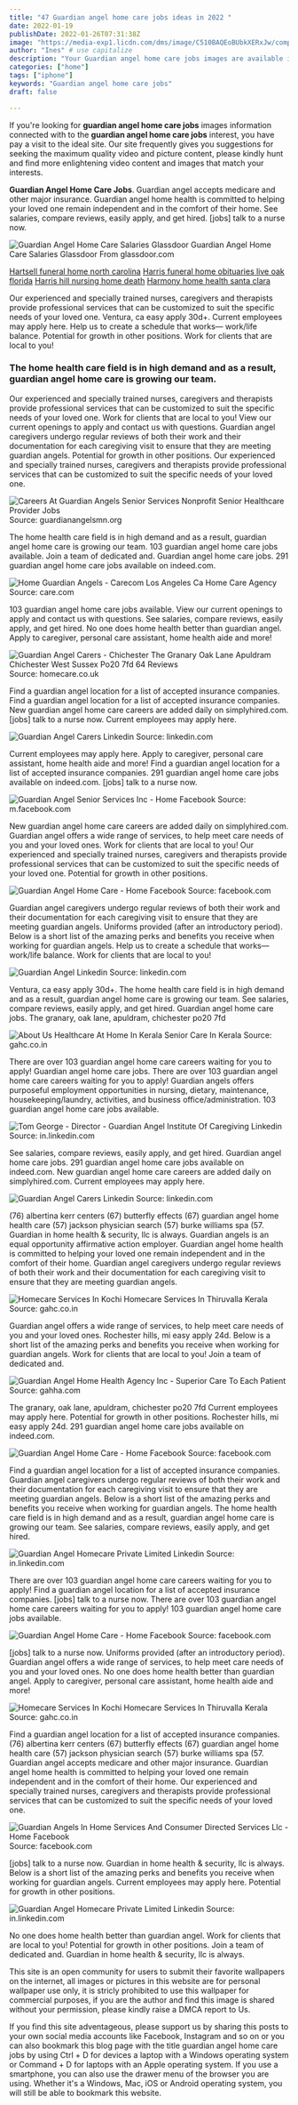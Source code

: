 ```yaml
---
title: "47 Guardian angel home care jobs ideas in 2022 "
date: 2022-01-19
publishDate: 2022-01-26T07:31:38Z
image: "https://media-exp1.licdn.com/dms/image/C510BAQEoBUbkXERxJw/company-logo_200_200/0/1581487853266?e=2159024400&amp;v=beta&amp;t=okezx1tdanAUINB2KqyZx_1A5xMHhJlg4OPPQoxOQp4"
author: "Ines" # use capitalize
description: "Your Guardian angel home care jobs images are available in this site. Guardian angel home care jobs are a topic that is being searched for and liked by netizens now. You can Find and Download the Guardian angel home care jobs files here. Find and Download all free photos."
categories: ["home"]
tags: ["iphone"]
keywords: "Guardian angel home care jobs"
draft: false

---
```


If you're looking for **guardian angel home care jobs** images information connected with to the **guardian angel home care jobs** interest, you have pay a visit to the ideal  site.  Our site frequently  gives you  suggestions  for seeking  the maximum  quality video and picture  content, please kindly hunt and find more enlightening video content and images  that match your interests.

**Guardian Angel Home Care Jobs**. Guardian angel accepts medicare and other major insurance. Guardian angel home health is committed to helping your loved one remain independent and in the comfort of their home. See salaries, compare reviews, easily apply, and get hired. [jobs] talk to a nurse now.

![Guardian Angel Home Care Salaries Glassdoor](https://media.glassdoor.com/sqll/674785/guardian-angel-home-care-squarelogo-1447677998215.png "Guardian Angel Home Care Salaries Glassdoor")
Guardian Angel Home Care Salaries Glassdoor From glassdoor.com

[Hartsell funeral home north carolina](/hartsell-funeral-home-north-carolina/)
[Harris funeral home obituaries live oak florida](/harris-funeral-home-obituaries-live-oak-florida/)
[Harris hill nursing home death](/harris-hill-nursing-home-death/)
[Harmony home health santa clara](/harmony-home-health-santa-clara/)

Our experienced and specially trained nurses, caregivers and therapists provide professional services that can be customized to suit the specific needs of your loved one. Ventura, ca easy apply 30d+. Current employees may apply here. Help us to create a schedule that works— work/life balance. Potential for growth in other positions. Work for clients that are local to you!

### The home health care field is in high demand and as a result, guardian angel home care is growing our team.

Our experienced and specially trained nurses, caregivers and therapists provide professional services that can be customized to suit the specific needs of your loved one. Work for clients that are local to you! View our current openings to apply and contact us with questions. Guardian angel caregivers undergo regular reviews of both their work and their documentation for each caregiving visit to ensure that they are meeting guardian angels. Potential for growth in other positions. Our experienced and specially trained nurses, caregivers and therapists provide professional services that can be customized to suit the specific needs of your loved one.


![Careers At Guardian Angels Senior Services Nonprofit Senior Healthcare Provider Jobs](https://www.guardianangelsmn.org/application/files/4815/8955/5935/guardian-angels-senior-living.jpg "Careers At Guardian Angels Senior Services Nonprofit Senior Healthcare Provider Jobs")
Source: guardianangelsmn.org

The home health care field is in high demand and as a result, guardian angel home care is growing our team. 103 guardian angel home care jobs available. Join a team of dedicated and. Guardian angel home care jobs. 291 guardian angel home care jobs available on indeed.com.

![Home Guardian Angels - Carecom Los Angeles Ca Home Care Agency](https://d1z3744m6z2h75.cloudfront.net/aws/fs/662/2545662_OkKY218vDjp1c4W3EOdU8Eo7eaJH6le2MWYROu8eja68IsX3vBFsD4RqYC3YE8S-HnCSWcb_qQhJ-eExIGNjgw...jpg "Home Guardian Angels - Carecom Los Angeles Ca Home Care Agency")
Source: care.com

103 guardian angel home care jobs available. View our current openings to apply and contact us with questions. See salaries, compare reviews, easily apply, and get hired. No one does home health better than guardian angel. Apply to caregiver, personal care assistant, home health aide and more!

![Guardian Angel Carers - Chichester The Granary Oak Lane Apuldram Chichester West Sussex Po20 7fd 64 Reviews](https://www.homecare.co.uk/photos/largephotos/65432197622_130319124707.jpg "Guardian Angel Carers - Chichester The Granary Oak Lane Apuldram Chichester West Sussex Po20 7fd 64 Reviews")
Source: homecare.co.uk

Find a guardian angel location for a list of accepted insurance companies. Find a guardian angel location for a list of accepted insurance companies. New guardian angel home care careers are added daily on simplyhired.com. [jobs] talk to a nurse now. Current employees may apply here.

![Guardian Angel Carers Linkedin](https://media-exp1.licdn.com/dms/image/C561BAQF6XKhIWscgpg/company-background_10000/0/1626364577876?e=2159024400&amp;v=beta&amp;t=eGV5Ha5W_5Z7JZNUIDAFInwGvv4w9PgXIHtVSQK2CUM "Guardian Angel Carers Linkedin")
Source: linkedin.com

Current employees may apply here. Apply to caregiver, personal care assistant, home health aide and more! Find a guardian angel location for a list of accepted insurance companies. 291 guardian angel home care jobs available on indeed.com. [jobs] talk to a nurse now.

![Guardian Angel Senior Services Inc - Home Facebook](https://lookaside.fbsbx.com/lookaside/crawler/media/?media_id=161439697219537 "Guardian Angel Senior Services Inc - Home Facebook")
Source: m.facebook.com

New guardian angel home care careers are added daily on simplyhired.com. Guardian angel offers a wide range of services, to help meet care needs of you and your loved ones. Work for clients that are local to you! Our experienced and specially trained nurses, caregivers and therapists provide professional services that can be customized to suit the specific needs of your loved one. Potential for growth in other positions.

![Guardian Angel Home Care - Home Facebook](https://lookaside.fbsbx.com/lookaside/crawler/media/?media_id=5071155679564616 "Guardian Angel Home Care - Home Facebook")
Source: facebook.com

Guardian angel caregivers undergo regular reviews of both their work and their documentation for each caregiving visit to ensure that they are meeting guardian angels. Uniforms provided (after an introductory period). Below is a short list of the amazing perks and benefits you receive when working for guardian angels. Help us to create a schedule that works— work/life balance. Work for clients that are local to you!

![Guardian Angel Linkedin](https://media-exp1.licdn.com/dms/image/C4D1BAQHNRnuSbailzw/company-background_10000/0/1602782377472?e=2159024400&amp;v=beta&amp;t=jmVL5CytNY8CeRnDB_J5zal-TbTckLGzDiMJITYxoZU "Guardian Angel Linkedin")
Source: linkedin.com

Ventura, ca easy apply 30d+. The home health care field is in high demand and as a result, guardian angel home care is growing our team. See salaries, compare reviews, easily apply, and get hired. Guardian angel home care jobs. The granary, oak lane, apuldram, chichester po20 7fd

![About Us Healthcare At Home In Kerala Senior Care In Kerala](https://www.gahc.co.in/wp-content/uploads/2019/07/about-guardian-angel.jpg "About Us Healthcare At Home In Kerala Senior Care In Kerala")
Source: gahc.co.in

There are over 103 guardian angel home care careers waiting for you to apply! Guardian angel home care jobs. There are over 103 guardian angel home care careers waiting for you to apply! Guardian angels offers purposeful employment opportunities in nursing, dietary, maintenance, housekeeping/laundry, activities, and business office/administration. 103 guardian angel home care jobs available.

![Tom George - Director - Guardian Angel Institute Of Caregiving Linkedin](https://media-exp1.licdn.com/dms/image/C5116AQGRcwBZZibZow/profile-displaybackgroundimage-shrink_200_800/0/1574334941612?e=1643846400&amp;v=beta&amp;t=5ciU3Ry74sVAdpIUHfUH6afLagKP2lH2hcXRnP8CfBs "Tom George - Director - Guardian Angel Institute Of Caregiving Linkedin")
Source: in.linkedin.com

See salaries, compare reviews, easily apply, and get hired. Guardian angel home care jobs. 291 guardian angel home care jobs available on indeed.com. New guardian angel home care careers are added daily on simplyhired.com. Current employees may apply here.

![Guardian Angel Carers Linkedin](https://media-exp1.licdn.com/dms/image/C560BAQGk8csumMT8fw/company-logo_200_200/0/1626364614043?e=2159024400&amp;v=beta&amp;t=LNmfAU1awwcYvtbQPAEXcAarE7Ps1RZC7EhyuqWVacw "Guardian Angel Carers Linkedin")
Source: linkedin.com

(76) albertina kerr centers (67) butterfly effects (67) guardian angel home health care (57) jackson physician search (57) burke williams spa (57. Guardian in home health &amp; security, llc is always. Guardian angels is an equal opportunity affirmative action employer. Guardian angel home health is committed to helping your loved one remain independent and in the comfort of their home. Guardian angel caregivers undergo regular reviews of both their work and their documentation for each caregiving visit to ensure that they are meeting guardian angels.

![Homecare Services In Kochi Homecare Services In Thiruvalla Kerala](https://www.gahc.co.in/wp-content/uploads/2020/05/GA-Logo_color-01.png "Homecare Services In Kochi Homecare Services In Thiruvalla Kerala")
Source: gahc.co.in

Guardian angel offers a wide range of services, to help meet care needs of you and your loved ones. Rochester hills, mi easy apply 24d. Below is a short list of the amazing perks and benefits you receive when working for guardian angels. Work for clients that are local to you! Join a team of dedicated and.

![Guardian Angel Home Health Agency Inc - Superior Care To Each Patient](https://gahha.com/wp-content/uploads/2017/10/doc3.jpg "Guardian Angel Home Health Agency Inc - Superior Care To Each Patient")
Source: gahha.com

The granary, oak lane, apuldram, chichester po20 7fd Current employees may apply here. Potential for growth in other positions. Rochester hills, mi easy apply 24d. 291 guardian angel home care jobs available on indeed.com.

![Guardian Angel Home Care - Home Facebook](https://lookaside.fbsbx.com/lookaside/crawler/media/?media_id=4006959932650868 "Guardian Angel Home Care - Home Facebook")
Source: facebook.com

Find a guardian angel location for a list of accepted insurance companies. Guardian angel caregivers undergo regular reviews of both their work and their documentation for each caregiving visit to ensure that they are meeting guardian angels. Below is a short list of the amazing perks and benefits you receive when working for guardian angels. The home health care field is in high demand and as a result, guardian angel home care is growing our team. See salaries, compare reviews, easily apply, and get hired.

![Guardian Angel Homecare Private Limited Linkedin](https://media-exp1.licdn.com/dms/image/C511BAQEEg-5qr7a1fg/company-background_10000/0/1581498364631?e=2159024400&amp;v=beta&amp;t=MowpPqf6zaVOWXeAkGgU-7Oc35JlrkZHcYNZo1WNuNM "Guardian Angel Homecare Private Limited Linkedin")
Source: in.linkedin.com

There are over 103 guardian angel home care careers waiting for you to apply! Find a guardian angel location for a list of accepted insurance companies. [jobs] talk to a nurse now. There are over 103 guardian angel home care careers waiting for you to apply! 103 guardian angel home care jobs available.

![Guardian Angel Home Care - Home Facebook](https://lookaside.fbsbx.com/lookaside/crawler/media/?media_id=186915637988669 "Guardian Angel Home Care - Home Facebook")
Source: facebook.com

[jobs] talk to a nurse now. Uniforms provided (after an introductory period). Guardian angel offers a wide range of services, to help meet care needs of you and your loved ones. No one does home health better than guardian angel. Apply to caregiver, personal care assistant, home health aide and more!

![Homecare Services In Kochi Homecare Services In Thiruvalla Kerala](https://www.gahc.co.in/wp-content/uploads/2019/10/team_slide3.jpg "Homecare Services In Kochi Homecare Services In Thiruvalla Kerala")
Source: gahc.co.in

Find a guardian angel location for a list of accepted insurance companies. (76) albertina kerr centers (67) butterfly effects (67) guardian angel home health care (57) jackson physician search (57) burke williams spa (57. Guardian angel accepts medicare and other major insurance. Guardian angel home health is committed to helping your loved one remain independent and in the comfort of their home. Our experienced and specially trained nurses, caregivers and therapists provide professional services that can be customized to suit the specific needs of your loved one.

![Guardian Angels In Home Services And Consumer Directed Services Llc - Home Facebook](https://lookaside.fbsbx.com/lookaside/crawler/media/?media_id=304317652976987 "Guardian Angels In Home Services And Consumer Directed Services Llc - Home Facebook")
Source: facebook.com

[jobs] talk to a nurse now. Guardian in home health &amp; security, llc is always. Below is a short list of the amazing perks and benefits you receive when working for guardian angels. Current employees may apply here. Potential for growth in other positions.

![Guardian Angel Homecare Private Limited Linkedin](https://media-exp1.licdn.com/dms/image/C510BAQEoBUbkXERxJw/company-logo_200_200/0/1581487853266?e=2159024400&amp;v=beta&amp;t=okezx1tdanAUINB2KqyZx_1A5xMHhJlg4OPPQoxOQp4 "Guardian Angel Homecare Private Limited Linkedin")
Source: in.linkedin.com

No one does home health better than guardian angel. Work for clients that are local to you! Potential for growth in other positions. Join a team of dedicated and. Guardian in home health &amp; security, llc is always.

This site is an open community for users to submit their favorite wallpapers on the internet, all images or pictures in this website are for personal wallpaper use only, it is stricly prohibited to use this wallpaper for commercial purposes, if you are the author and find this image is shared without your permission, please kindly raise a DMCA report to Us.

If you find this site adventageous, please support us by sharing this posts to your own social media accounts like Facebook, Instagram and so on or you can also bookmark this blog page with the title guardian angel home care jobs by using Ctrl + D for devices a laptop with a Windows operating system or Command + D for laptops with an Apple operating system. If you use a smartphone, you can also use the drawer menu of the browser you are using. Whether it's a Windows, Mac, iOS or Android operating system, you will still be able to bookmark this website.
